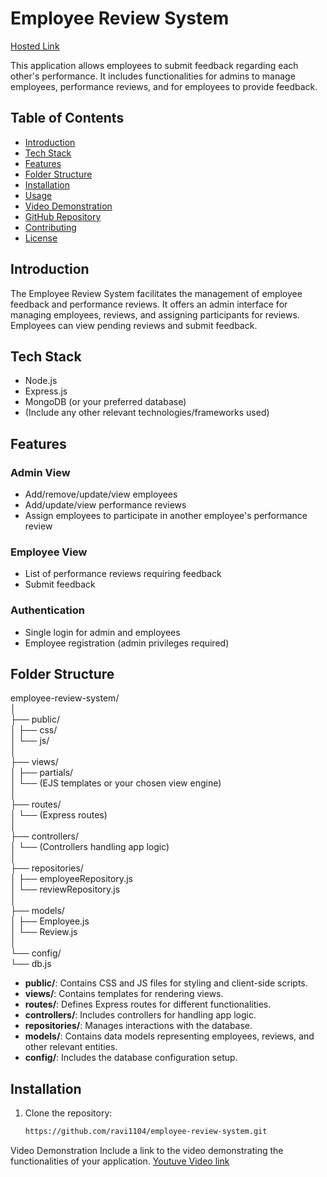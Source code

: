 # Employee Review System

[Hosted Link](https://glamorous-pear-cloak.cyclic.app/)

This application allows employees to submit feedback regarding each other's performance. It includes functionalities for admins to manage employees, performance reviews, and for employees to provide feedback.

## Table of Contents

- [Introduction](#introduction)
- [Tech Stack](#tech-stack)
- [Features](#features)
- [Folder Structure](#folder-structure)
- [Installation](#installation)
- [Usage](#usage)
- [Video Demonstration](#video-demonstration)
- [GitHub Repository](#github-repository)
- [Contributing](#contributing)
- [License](#license)

## Introduction

The Employee Review System facilitates the management of employee feedback and performance reviews. It offers an admin interface for managing employees, reviews, and assigning participants for reviews. Employees can view pending reviews and submit feedback.

## Tech Stack

- Node.js
- Express.js
- MongoDB (or your preferred database)
- (Include any other relevant technologies/frameworks used)

## Features

### Admin View

- Add/remove/update/view employees
- Add/update/view performance reviews
- Assign employees to participate in another employee's performance review

### Employee View

- List of performance reviews requiring feedback
- Submit feedback

### Authentication

- Single login for admin and employees
- Employee registration (admin privileges required)

## Folder Structure

employee-review-system/  
│  
├── public/  
│   ├── css/  
│   └── js/  
│  
├── views/  
│   ├── partials/  
│   └── (EJS templates or your chosen view engine)  
│  
├── routes/  
│   └── (Express routes)  
│  
├── controllers/  
│   └── (Controllers handling app logic)  
│  
├── repositories/  
│   ├── employeeRepository.js  
│   └── reviewRepository.js  
│  
├── models/  
│   ├── Employee.js  
│   └── Review.js  
│  
└── config/  
    └── db.js  



- **public/**: Contains CSS and JS files for styling and client-side scripts.
- **views/**: Contains templates for rendering views.
- **routes/**: Defines Express routes for different functionalities.
- **controllers/**: Includes controllers for handling app logic.
- **repositories/**: Manages interactions with the database.
- **models/**: Contains data models representing employees, reviews, and other relevant entities.
- **config/**: Includes the database configuration setup.

## Installation

1. Clone the repository:
   ```bash
   https://github.com/ravi1104/employee-review-system.git

Video Demonstration
Include a link to the video demonstrating the functionalities of your application.
[ Youtuve Video link](https://youtu.be/RfvXB-VHIQI)
